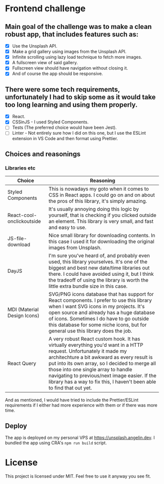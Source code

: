 
# Frontend challenge

## Main goal of the challenge was to make a clean robust app, that includes features such as:

-   [x] Use the Unsplash API.
-   [x] Make a grid gallery using images from the Unsplash API.
-   [x] Infinite scrolling using lazy load technique to fetch more images.
-   [x] A fullscreen view of said gallery.
-   [x] Fullscreen view should have navigation without closing it.
-   [x] And of course the app should be responsive.

## There were some tech requirements, unfortunately I had to skip some as it would take too long learning and using them properly.

-   [x] React.
-   [x] CSSinJS - I used Styled Components.
-   [ ] Tests (The preferred choice would have been Jest).
-   [ ] Linter - Not entirely sure how I did on this one, but I use the ESLint extension in VS Code and then format using Prettier.

## Choices and reasonings
### Libraries etc
Choice | Reasoning
------------ | -------------
Styled Components | This is nowadays my goto when it comes to CSS in React apps. I could go on and on about the pros of this library, it's simply amazing.
React-cool-onclickoutside | It's usually annoying doing this logic by yourself, that is checking if you clicked outside an element. This library is very small, and fast and easy to use.
JS-file-download | Nice small library for downloading contents. In this case I used it for downloading the original images from Unsplash.
DayJS | I'm sure you've heard of, and probably even used, this library yourselves. It's one of the biggest and best new date/time libraries out there. I could have avoided using it, but I think the tradeoff of using the library is worth the little extra bundle size in this case.
MDI (Material Design Icons)| SVG/PNG icons database that has support for React components. I prefer to use this library when I want SVG icons in my projects. It's open source and already has a huge database of icons. Sometimes I do have to go outside this database for some niche icons, but for general use this library does the job.
React Query | A very robust React custom hook. It has virtually everything you'd want in a HTTP request. Unfortunately it made my architechture a bit awkward as every result is put into its own array, so I decided to merge all those into one single array to handle navigating to previous/next image easier. If the library has a way to fix this, I haven't been able to find that out yet.

And as mentioned, I would have tried to include the Prettier/ESLint requirements if I either had more experience with them or if there was more time.

## Deploy

The app is deployed on my personal VPS at https://unsplash.angelin.dev.
I bundled the app using CRA's `npm run build` script.

# License

This project is licensed under MIT. Feel free to use it anyway you see fit.
